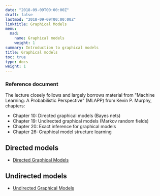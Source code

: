 ```yaml
---
date: "2018-09-09T00:00:00Z"
draft: false
lastmod: "2018-09-09T00:00:00Z"
linktitle: Graphical Models
menu:
  mad:
    name: Graphical models
    weight: 1
summary: Introduction to graphical models
title: Graphical models
toc: true
type: docs
weight: 1
---
```


### Reference document

The lecture closely follows and largely borrows material from 
"Machine Learning: A Probabilistic Perspective" (MLAPP) from
Kevin P. Murphy, chapters:

  - Chapter 10: Directed graphical models (Bayes nets)
  - Chapter 19:  Undirected graphical models (Markov random fields)
  - Chapter 20:  Exact inference for graphical models
  - Chapter 26: Graphical model structure learning

## Directed models

  - [Directed Graphical Models](directed_graphical_models.pdf)

## Undirected models

  - [Undirected Graphical Models](undirected_graphical_models.pdf)